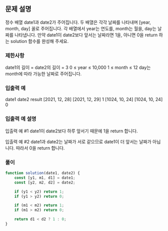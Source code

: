 ## 문제 설명

정수 배열 date1과 date2가 주어집니다. 두 배열은 각각 날짜를 나타내며 [year, month, day] 꼴로 주어집니다. 각 배열에서 year는 연도를, month는 월을, day는 날짜를 나타냅니다.
만약 date1이 date2보다 앞서는 날짜라면 1을, 아니면 0을 return 하는 solution 함수를 완성해 주세요.

### 제한사항

date1의 길이 = date2의 길이 = 3
0 ≤ year ≤ 10,000
1 ≤ month ≤ 12
day는 month에 따라 가능한 날짜로 주어집니다.

### 입출력 예

date1 date2 result
[2021, 12, 28] [2021, 12, 29] 1
[1024, 10, 24] [1024, 10, 24] 0

### 입출력 예 설명

입출력 예 #1
date1이 date2보다 하루 앞서기 때문에 1을 return 합니다.

입출력 예 #2
date1과 date2는 날짜가 서로 같으므로 date1이 더 앞서는 날짜가 아닙니다. 따라서 0을 return 합니다.

### 풀이

```javaScript
function solution(date1, date2) {
    const [y1, m1, d1] = date1;
    const [y2, m2, d2] = date2;

    if (y1 < y2) return 1;
    if (y1 > y2) return 0;

    if (m1 < m2) return 1;
    if (m1 > m2) return 0;

    return d1 < d2 ? 1 : 0;
}
```
